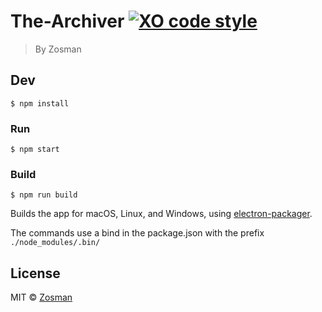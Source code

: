 # The-Archiver [![XO code style](https://img.shields.io/badge/code_style-XO-5ed9c7.svg)](https://github.com/sindresorhus/xo)

> By Zosman


## Dev

```
$ npm install
```

### Run

```
$ npm start
```

### Build

```
$ npm run build
```

Builds the app for macOS, Linux, and Windows, using [electron-packager](https://github.com/electron-userland/electron-packager).

The commands use a bind in the package.json with the prefix `./node_modules/.bin/`

## License

MIT © [Zosman](http://zosman.com)
